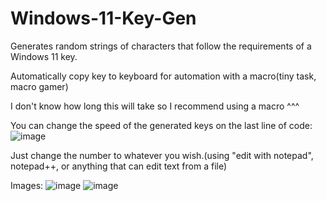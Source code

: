 # Windows-11-Key-Gen
Generates random strings of characters that follow the requirements of a Windows 11 key.

Automatically copy key to keyboard for automation with a macro(tiny task, macro gamer)

I don't know how long this will take so I recommend using a macro ^^^

You can change the speed of the generated keys on the last line of code: ![image](https://github.com/boi458nose/Windows-11-Key-Gen/assets/116500541/5c836f3d-aefa-455b-bb9b-a5a24e0aea40)

Just change the number to whatever you wish.(using "edit with notepad", notepad++, or anything that can edit text from a file)

Images:
![image](https://github.com/boi458nose/Windows-11-Key-Gen/assets/116500541/91d7d9a5-6949-4581-90c9-50a5579f9e0a)
![image](https://github.com/boi458nose/Windows-11-Key-Gen/assets/116500541/7c4de525-e0b0-4a9f-8071-d22aea7fa481)
